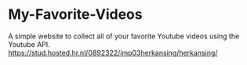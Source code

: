 # My-Favorite-Videos
A simple website to collect all of your favorite Youtube videos using the Youtube API. https://stud.hosted.hr.nl/0892322/imp03herkansing/herkansing/
